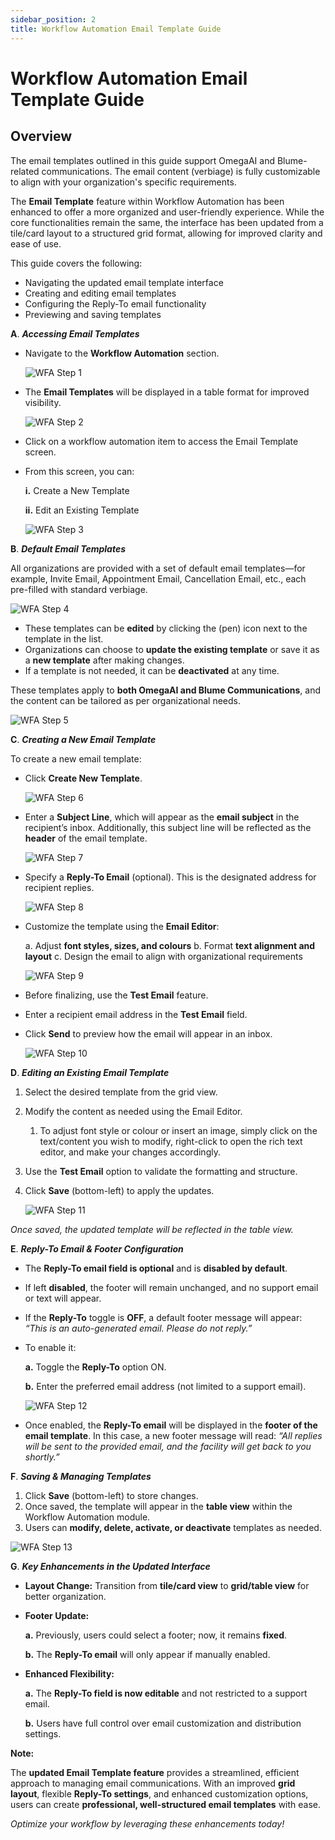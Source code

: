 ```yaml
---
sidebar_position: 2
title: Workflow Automation Email Template Guide
---
```

# Workflow Automation Email Template Guide

## Overview

The email templates outlined in this guide support OmegaAI and Blume-related communications. The email content (verbiage) is fully customizable to align with your organization's specific requirements.

The **Email Template** feature within Workflow Automation has been enhanced to offer a more organized and user-friendly experience. While the core functionalities remain the same, the interface has been updated from a tile/card layout to a structured grid format, allowing for improved clarity and ease of use.

This guide covers the following:

- Navigating the updated email template interface
- Creating and editing email templates
- Configuring the Reply-To email functionality
- Previewing and saving templates

**A**. **_Accessing Email Templates_**

- Navigate to the **Workflow Automation** section.

  ![WFA Step 1](./img/wfa1.png)

- The **Email Templates** will be displayed in a table format for improved visibility.

  ![WFA Step 2](./img/wfa2.png)

- Click on a workflow automation item to access the Email Template screen.

- From this screen, you can:

  **i.** Create a New Template

  **ii.** Edit an Existing Template
  
  ![WFA Step 3](./img/wfa3.png)

**B**. **_Default Email Templates_**

All organizations are provided with a set of default email templates—for example, Invite Email, Appointment Email, Cancellation Email, etc., each pre-filled with standard verbiage.

![WFA Step 4](./img/wfa4.png)

- These templates can be **edited** by clicking the (pen) icon next to the template in the list.
- Organizations can choose to **update the existing template** or save it as a **new template** after making changes.
- If a template is not needed, it can be **deactivated** at any time.

These templates apply to **both OmegaAI and Blume Communications**, and the content can be tailored as per organizational needs.

![WFA Step 5](./img/wfa5.png)

**C**. **_Creating a New Email Template_**

To create a new email template:

- Click **Create New Template**.

   ![WFA Step 6](./img/wfa6.png)

- Enter a **Subject Line**, which will appear as the **email subject** in the recipient’s inbox. Additionally, this subject line will be reflected as the **header** of the email template.

  ![WFA Step 7](./img/wfa7.png)

- Specify a **Reply-To Email** (optional). This is the designated address for recipient replies.

  ![WFA Step 8](./img/wfa8.png)

- Customize the template using the **Email Editor**:

  a. Adjust **font styles, sizes, and colours**
  b. Format **text alignment and layout**
  c. Design the email to align with organizational requirements

  ![WFA Step 9](./img/wfa9.png)

- Before finalizing, use the **Test Email** feature.

- Enter a recipient email address in the **Test Email** field.
- Click **Send** to preview how the email will appear in an inbox.

  ![WFA Step 10](./img/wfa10.png)

**D**. **_Editing an Existing Email Template_**

1. Select the desired template from the grid view.
2. Modify the content as needed using the Email Editor.
   1. To adjust font style or colour or insert an image, simply click on the text/content you wish to modify, right-click to open the rich text editor, and make your changes accordingly.
3. Use the **Test Email** option to validate the formatting and structure.
4. Click **Save** (bottom-left) to apply the updates.

    ![WFA Step 11](./img/wfa11.png)

_Once saved, the updated template will be reflected in the table view._

**E**. **_Reply-To Email & Footer Configuration_**

- The **Reply-To email field is optional** and is **disabled by default**.

- If left **disabled**, the footer will remain unchanged, and no support email or text will appear.

- If the **Reply-To** toggle is **OFF**, a default footer message will appear: _“This is an auto-generated email. Please do not reply.”_
  
- To enable it:

  **a.** Toggle the **Reply-To** option ON.

  **b.** Enter the preferred email address (not limited to a support email).

  ![WFA Step 12](./img/wfa12.png)

- Once enabled, the **Reply-To email** will be displayed in the **footer of the email template**. In this case, a new footer message will read:
_“All replies will be sent to the provided email, and the facility will get back to you shortly.”_

**F**. **_Saving & Managing Templates_**

1. Click **Save** (bottom-left) to store changes.
2. Once saved, the template will appear in the **table view** within the Workflow Automation module.
3. Users can **modify, delete, activate, or deactivate** templates as needed.

![WFA Step 13](./img/wfa13.png)

**G**. **_Key Enhancements in the Updated Interface_**

- **Layout Change:** Transition from **tile/card view** to **grid/table view** for better organization.
  
- **Footer Update:**

  **a.** Previously, users could select a footer; now, it remains **fixed**.

  **b.** The **Reply-To email** will only appear if manually enabled.

- **Enhanced Flexibility:**

  **a.** The **Reply-To field is now editable** and not restricted to a support email.

  **b.** Users have full control over email customization and distribution settings.

**Note:**

The **updated Email Template feature** provides a streamlined, efficient approach to managing email communications. With an improved **grid layout**, flexible **Reply-To settings**, and enhanced customization options, users can create **professional, well-structured email templates** with ease.

_Optimize your workflow by leveraging these enhancements today!_
